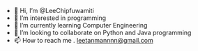 - 👋 Hi, I’m @LeeChipfuwamiti
- 👀 I’m interested in programming
- 🌱 I’m currently learning Computer Engineering
- 💞️ I’m looking to collaborate on Python and Java programming
- 📫 How to reach me . leetanmannnn@gmail.com

<!---
LeeChipfuwamiti/LeeChipfuwamiti is a ✨ special ✨ repository because its `README.md` (this file) appears on your GitHub profile.
You can click the Preview link to take a look at your changes.
--->

